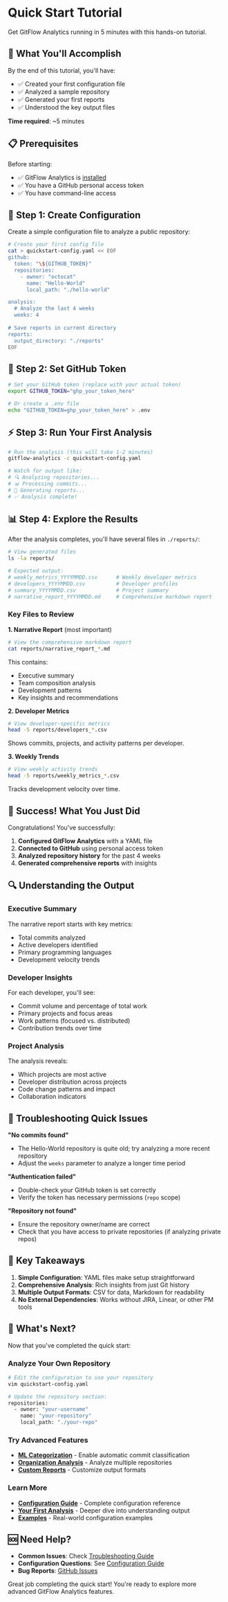 # Quick Start Tutorial

Get GitFlow Analytics running in 5 minutes with this hands-on tutorial.

## 🎯 What You'll Accomplish

By the end of this tutorial, you'll have:
- ✅ Created your first configuration file
- ✅ Analyzed a sample repository 
- ✅ Generated your first reports
- ✅ Understood the key output files

**Time required**: ~5 minutes

## 📋 Prerequisites

Before starting:
- ✅ GitFlow Analytics is [installed](installation.md)
- ✅ You have a GitHub personal access token
- ✅ You have command-line access

## 🚀 Step 1: Create Configuration

Create a simple configuration file to analyze a public repository:

```bash
# Create your first config file
cat > quickstart-config.yaml << EOF
github:
  token: "\${GITHUB_TOKEN}"
  repositories:
    - owner: "octocat"
      name: "Hello-World"
      local_path: "./hello-world"

analysis:
  # Analyze the last 4 weeks
  weeks: 4
  
# Save reports in current directory  
reports:
  output_directory: "./reports"
EOF
```

## 🔑 Step 2: Set GitHub Token

```bash
# Set your GitHub token (replace with your actual token)
export GITHUB_TOKEN="ghp_your_token_here"

# Or create a .env file
echo "GITHUB_TOKEN=ghp_your_token_here" > .env
```

## ⚡ Step 3: Run Your First Analysis

```bash
# Run the analysis (this will take 1-2 minutes)
gitflow-analytics -c quickstart-config.yaml

# Watch for output like:
# 🔍 Analyzing repositories...
# 📊 Processing commits...
# 📝 Generating reports...
# ✅ Analysis complete!
```

## 📊 Step 4: Explore the Results

After the analysis completes, you'll have several files in `./reports/`:

```bash
# View generated files
ls -la reports/

# Expected output:
# weekly_metrics_YYYYMMDD.csv      # Weekly developer metrics
# developers_YYYYMMDD.csv          # Developer profiles
# summary_YYYYMMDD.csv             # Project summary
# narrative_report_YYYYMMDD.md     # Comprehensive markdown report
```

### Key Files to Review

**1. Narrative Report** (most important)
```bash
# View the comprehensive markdown report
cat reports/narrative_report_*.md
```
This contains:
- Executive summary
- Team composition analysis  
- Development patterns
- Key insights and recommendations

**2. Developer Metrics**
```bash
# View developer-specific metrics
head -5 reports/developers_*.csv
```
Shows commits, projects, and activity patterns per developer.

**3. Weekly Trends**
```bash
# View weekly activity trends
head -5 reports/weekly_metrics_*.csv  
```
Tracks development velocity over time.

## 🎉 Success! What You Just Did

Congratulations! You've successfully:

1. **Configured GitFlow Analytics** with a YAML file
2. **Connected to GitHub** using personal access token
3. **Analyzed repository history** for the past 4 weeks
4. **Generated comprehensive reports** with insights

## 🔍 Understanding the Output

### Executive Summary
The narrative report starts with key metrics:
- Total commits analyzed
- Active developers identified  
- Primary programming languages
- Development velocity trends

### Developer Insights
For each developer, you'll see:
- Commit volume and percentage of total work
- Primary projects and focus areas
- Work patterns (focused vs. distributed)
- Contribution trends over time

### Project Analysis
The analysis reveals:
- Which projects are most active
- Developer distribution across projects
- Code change patterns and impact
- Collaboration indicators

## 🚨 Troubleshooting Quick Issues

**"No commits found"**
- The Hello-World repository is quite old; try analyzing a more recent repository
- Adjust the `weeks` parameter to analyze a longer time period

**"Authentication failed"**
- Double-check your GitHub token is set correctly
- Verify the token has necessary permissions (`repo` scope)

**"Repository not found"**  
- Ensure the repository owner/name are correct
- Check that you have access to private repositories (if analyzing private repos)

## 🎯 Key Takeaways

1. **Simple Configuration**: YAML files make setup straightforward
2. **Comprehensive Analysis**: Rich insights from just Git history
3. **Multiple Output Formats**: CSV for data, Markdown for readability
4. **No External Dependencies**: Works without JIRA, Linear, or other PM tools

## 🔄 What's Next?

Now that you've completed the quick start:

### Analyze Your Own Repository
```bash
# Edit the configuration to use your repository
vim quickstart-config.yaml

# Update the repository section:
repositories:
  - owner: "your-username"
    name: "your-repository"
    local_path: "./your-repo"
```

### Try Advanced Features
- **[ML Categorization](../guides/ml-categorization.md)** - Enable automatic commit classification
- **[Organization Analysis](../guides/organization-setup.md)** - Analyze multiple repositories
- **[Custom Reports](../guides/report-customization.md)** - Customize output formats

### Learn More
- **[Configuration Guide](../guides/configuration.md)** - Complete configuration reference
- **[Your First Analysis](first-analysis.md)** - Deeper dive into understanding output
- **[Examples](../examples/)** - Real-world configuration examples

## 🆘 Need Help?

- **Common Issues**: Check [Troubleshooting Guide](../guides/troubleshooting.md)
- **Configuration Questions**: See [Configuration Guide](../guides/configuration.md)
- **Bug Reports**: [GitHub Issues](https://github.com/bobmatnyc/gitflow-analytics/issues)

Great job completing the quick start! You're ready to explore more advanced GitFlow Analytics features.